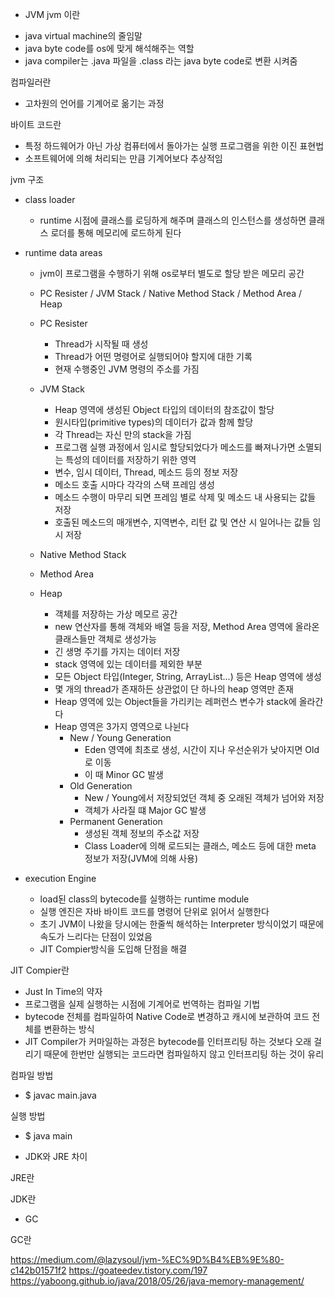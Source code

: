 * JVM 
jvm 이란
- java virtual machine의 줄임말
- java byte code를 os에 맞게 해석해주는 역할
- java compiler는 .java 파일을 .class 라는 java byte code로 변환 시켜줌

컴파일러란
- 고차원의 언어를 기계어로 옮기는 과정

바이트 코드란
- 특정 하드웨어가 아닌 가상 컴퓨터에서 돌아가는 실행 프로그램을 위한 이진 표현법
- 소프트웨어에 의해 처리되는 만큼 기계어보다 추상적임

jvm 구조
- class loader
	- runtime 시점에 클래스를 로딩하게 해주며 클래스의 인스턴스를 생성하면 클래스 로더를 통해 메모리에 로드하게 된다
- runtime data areas
	- jvm이 프로그램을 수행하기 위해 os로부터 별도로 할당 받은 메모리 공간
	- PC Resister / JVM Stack / Native Method Stack / Method Area / Heap
	- PC Resister
		- Thread가 시작될 때 생성
		- Thread가 어떤 명령어로 실행되어야 할지에 대한 기록
		- 현재 수행중인 JVM 명령의 주소를 가짐
	- JVM Stack
		- Heap 영역에 생성된 Object 타입의 데이터의 참조값이 할당
		- 원시타입(primitive types)의 데이터가 값과 함께 할당
		- 각 Thread는 자신 만의 stack을 가짐
		- 프로그램 실행 과정에서 임시로 할당되었다가 메소드를 빠져나가면 소멸되는 특성의 데이터를 저장하기 위한 영역
		- 변수, 임시 데이터, Thread, 메소드 등의 정보 저장
		- 메소드 호출 시마다 각각의 스택 프레임 생성
		- 메소드 수행이 마무리 되면 프레임 별로 삭제 및 메소드 내 사용되는 값들 저장
		- 호출된 메소드의 매개변수, 지역변수, 리턴 값 및 연산 시 일어나는 값들 임시 저장

	- Native Method Stack

	- Method Area

	- Heap
		- 객체를 저장하는 가상 메모르 공간
		- new 연산자를 통해 객체와 배열 등을 저장, Method Area 영역에 올라온 클래스들만 객체로 생성가능
		- 긴 생명 주기를 가지는 데이터 저장
		- stack 영역에 있는 데이터를 제외한 부분
		- 모든 Object 타입(Integer, String, ArrayList...) 등은 Heap 영역에 생성 
		- 몇 개의 thread가 존재하든 상관없이 단 하나의 heap 영역만 존재
		- Heap 영역에 있는 Object들을 가리키는 레퍼런스 변수가 stack에 올라간다
		- Heap 영역은 3가지 영역으로 나뉜다
			- New / Young Generation
				- Eden 영역에 최초로 생성, 시간이 지나 우선순위가 낮아지면 Old로 이동
				- 이 때 Minor GC 발생
			- Old Generation
				- New / Young에서 저장되었던 객체 중 오래된 객체가 넘어와 저장
				- 객체가 사라질 떄 Major GC 발생
			- Permanent Generation
				- 생성된 객체 정보의 주소값 저장
				- Class Loader에 의해 로드되는 클래스, 메소드 등에 대한 meta 정보가 저장(JVM에 의해 사용)



- execution Engine
	- load된 class의 bytecode를 실행하는 runtime module
	- 실행 엔진은 자바 바이트 코드를 명령어 단위로 읽어서 실행한다
	- 초기 JVM이 나왔을 당시에는 한줄씩 해석하는 Interpreter 방식이었기 때문에 속도가 느리다는 단점이 있었음
	- JIT Compier방식을 도입해 단점을 해결

JIT Compier란
- Just In Time의 약자
- 프로그램을 실제 실행하는 시점에 기계어로 번역하는 컴파일 기법
- bytecode 전체를 컴파일하여 Native Code로 변경하고 캐시에 보관하여 코드 전체를 변환하는 방식
- JIT Compiler가 커마일하는 과정은 bytecode를 인터프리팅 하는 것보다 오래 걸리기 때문에 한번만 실행되는 코드라면 컴파일하지 않고 인터프리팅 하는 것이 유리

컴파일 방법
- $ javac main.java

실행 방법
- $ java main

* JDK와 JRE 차이

JRE란

JDK란

* GC

GC란



https://medium.com/@lazysoul/jvm-%EC%9D%B4%EB%9E%80-c142b01571f2
https://goateedev.tistory.com/197
https://yaboong.github.io/java/2018/05/26/java-memory-management/

